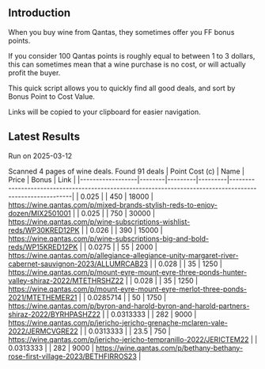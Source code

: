 ## Introduction

When you buy wine from Qantas, they sometimes offer you FF bonus points. 

If you consider 100 Qantas points is roughly equal to between 1 to 3 dollars, this can sometimes mean that a wine purchase is no cost, or will actually profit the buyer.

This quick script allows you to quickly find all good deals, and sort by Bonus Point to Cost Value.

Links will be copied to your clipboard for easier navigation.

## Latest Results

Run on 2025-03-12

Scanned 4 pages of wine deals.
Found 91 deals
|   Point Cost (c) | Name   |   Price |   Bonus | Link                                                                                                     |
|------------------|--------|---------|---------|----------------------------------------------------------------------------------------------------------|
|        0.025     |        |   450   |   18000 | https://wine.qantas.com/p/mixed-brands-stylish-reds-to-enjoy-dozen/MIX2501001                            |
|        0.025     |        |   750   |   30000 | https://wine.qantas.com/p/wine-subscriptions-wishlist-reds/WP30KRED12PK                                  |
|        0.026     |        |   390   |   15000 | https://wine.qantas.com/p/wine-subscriptions-big-and-bold-reds/WP15KRED12PK                              |
|        0.0275    |        |    55   |    2000 | https://wine.qantas.com/p/allegiance-allegiance-unity-margaret-river-cabernet-sauvignon-2023/ALLUMRCAB23 |
|        0.028     |        |    35   |    1250 | https://wine.qantas.com/p/mount-eyre-mount-eyre-three-ponds-hunter-valley-shiraz-2022/MTETHRSHZ22        |
|        0.028     |        |    35   |    1250 | https://wine.qantas.com/p/mount-eyre-mount-eyre-merlot-three-ponds-2021/MTETHEMER21                      |
|        0.0285714 |        |    50   |    1750 | https://wine.qantas.com/p/byron-and-harold-byron-and-harold-partners-shiraz-2022/BYRHPASHZ22             |
|        0.0313333 |        |   282   |    9000 | https://wine.qantas.com/p/jericho-jericho-grenache-mclaren-vale-2022/JERMCVGRE22                         |
|        0.0313333 |        |    23.5 |     750 | https://wine.qantas.com/p/jericho-jericho-tempranillo-2022/JERICTEM22                                    |
|        0.0313333 |        |   282   |    9000 | https://wine.qantas.com/p/bethany-bethany-rose-first-village-2023/BETHFIRROS23                           |

